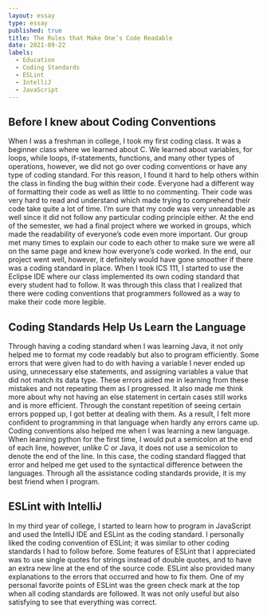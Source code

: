 ```yaml
---
layout: essay
type: essay
published: true
title: The Rules that Make One’s Code Readable
date: 2021-09-22
labels:
  - Education
  - Coding Standards
  - ESLint
  - IntelliJ
  - JavaScript
---
```


## **Before I knew about Coding Conventions**

When I was a freshman in college, I took my first coding class. It was a beginner class where we learned about C. We learned about variables, for loops, while loops, if-statements, functions, and many other types of operations, however, we did not go over coding conventions or have any type of coding standard. For this reason, I found it hard to help others within the class in finding the bug within their code. Everyone had a different way of formatting their code as well as little to no commenting. Their code was very hard to read and understand which made trying to comprehend their code take quite a lot of time. I’m sure that my code was very unreadable as well since it did not follow any particular coding principle either. At the end of the semester, we had a final project where we worked in groups, which made the readability of everyone’s code even more important. Our group met many times to explain our code to each other to make sure we were all on the same page and knew how everyone’s code worked. In the end, our project went well, however, it definitely would have gone smoother if there was a coding standard in place. When I took ICS 111, I started to use the Eclipse IDE where our class implemented its own coding standard that every student had to follow. It was through this class that I realized that there were coding conventions that programmers followed as a way to make their code more legible.

## **Coding Standards Help Us Learn the Language**

Through having a coding standard when I was learning Java, it not only helped me to format my code readably but also to program efficiently. Some errors that were given had to do with having a variable I never ended up using, unnecessary else statements, and assigning variables a value that did not match its data type. These errors aided me in learning from these mistakes and not repeating them as I progressed. It also made me think more about why not having an else statement in certain cases still works and is more efficient. Through the constant repetition of seeing certain errors popped up, I got better at dealing with them. As a result, I felt more confident to programming in that language when hardly any errors came up. Coding conventions also helped me when I was learning a new language. When learning python for the first time, I would put a semicolon at the end of each line, however, unlike C or Java, it does not use a semicolon to denote the end of the line. In this case, the coding standard flagged that error and helped me get used to the syntactical difference between the languages. Through all the assistance coding standards provide, it is my best friend when I program.

## **ESLint with IntelliJ**

In my third year of college, I started to learn how to program in JavaScript and used the IntelliJ IDE and ESLint as the coding standard. I personally liked the coding convention of ESLint; it was similar to other coding standards I had to follow before. Some features of ESLint that I appreciated was to use single quotes for strings instead of double quotes, and to have an extra new line at the end of the source code. ESLint also provided many explanations to the errors that occurred and how to fix them. One of my personal favorite points of ESLint was the green check mark at the top when all coding standards are followed. It was not only useful but also satisfying to see that everything was correct. 
